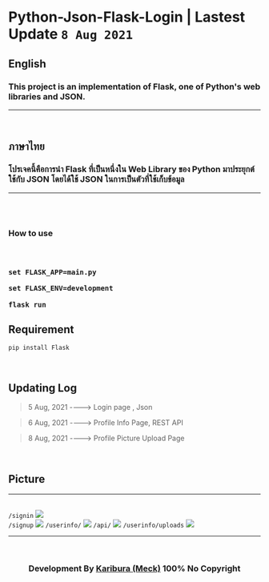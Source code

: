 # Python-Json-Flask-Login | Lastest Update <code>8 Aug 2021</code>


<h2>English</h2>
<h3>This project is an implementation of Flask, one of Python's web libraries and JSON.</h3>
<hr><br>
<h2>ภาษาไทย</h2>
<h3>โปรเจคนี้คือการนำ Flask ที่เป็นหนึ่งใน Web Library ของ Python มาประยุกต์ใช้กับ JSON โดยได้ใช้ JSON ในการเป็นตัวที่ใช้เก็บข้อมูล</h3><hr><br><br>
<h3>How to use<h3><br>

```
set FLASK_APP=main.py
```
```
set FLASK_ENV=development
```
```
flask run
```
  
<h2>Requirement</h2>

```
pip install Flask
```

 <br>
<h2>Updating Log</h2>

> 5 Aug, 2021 ----> Login page , Json

> 6 Aug, 2021 ----> Profile Info Page, REST API

> 8 Aug, 2021 ----> Profile Picture Upload Page 
  
  <br>
<h2>Picture</h2><hr><br>
<code>/signin</code>
<img src="https://scontent.fbkk21-1.fna.fbcdn.net/v/t1.15752-9/229313522_550775872638200_5466831548473750642_n.png?_nc_cat=107&ccb=1-3&_nc_sid=ae9488&_nc_ohc=5nQzxcOw_zoAX9l7GBw&_nc_ht=scontent.fbkk21-1.fna&oh=3f5f8d7cdba5e9a2ed1d341c9e4ad5a5&oe=61329EA3"><br>
<code>/signup</code>
<img src="https://scontent.fbkk21-1.fna.fbcdn.net/v/t1.15752-9/232702341_300958265116348_2442791509478958799_n.png?_nc_cat=101&ccb=1-3&_nc_sid=ae9488&_nc_ohc=i4MiSSyNVesAX_61yOV&_nc_ht=scontent.fbkk21-1.fna&oh=5e5a73555f9daaaaed2dcd604d6bd7c3&oe=61316F8C">
<code>/userinfo/</code>
<img src="https://scontent.fbkk6-2.fna.fbcdn.net/v/t1.15752-9/228132395_234166941909507_7636189233259409638_n.png?_nc_cat=101&ccb=1-4&_nc_sid=ae9488&_nc_ohc=mj9jgDnGXQwAX99lhyY&tn=HsRQLDQgL073lxPm&_nc_ht=scontent.fbkk6-2.fna&oh=692edc05afe793c802ac926a5cbc2469&oe=6131E312">
  <code>/api/</code>
<img src="https://scontent.fbkk21-1.fna.fbcdn.net/v/t1.15752-9/222640290_950336555817980_1577264661621055369_n.png?_nc_cat=110&ccb=1-4&_nc_sid=ae9488&_nc_ohc=RhIiZ_B69KIAX9JyhC5&_nc_ht=scontent.fbkk21-1.fna&oh=bb0df0cec80ac72407f1671b4ca4aa18&oe=61325324">
  <code>/userinfo/uploads</code>
  <img src="https://scontent.fbkk21-1.fna.fbcdn.net/v/t1.15752-9/234227195_262638382019340_308352488455880468_n.png?_nc_cat=101&ccb=1-4&_nc_sid=ae9488&_nc_eui2=AeFQ5YyIaswOo0hB7wDhxOWU18c762CiWEPXxzvrYKJYQxQ95DQBYFfdj6VQbb5nH3p31h92H6uuVjfpsfmdRZvc&_nc_ohc=r7owaju3s30AX_i3YG6&_nc_ht=scontent.fbkk21-1.fna&oh=099422425ddac19321d3b12da3947dd5&oe=61349B2A">
  
  <hr><br>
  <h3 align="center">Development By <a href="https://github.com/Karibura-Cyber">Karibura (Meck)</a> 100% No Copyright</h3>
